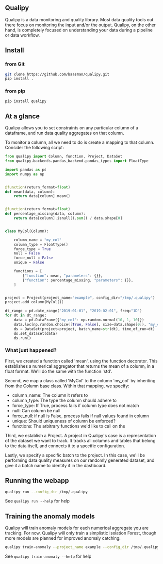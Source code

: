 ## Qualipy

Qualipy is a data monitoring and quality library. Most data quality tools out
there focus on monitoring the input and/or the output. Qualipy, on the other hand,
is completely focused on understanding your data during a pipeline or data workflow.

## Install

### from Git
```bash
git clone https://github.com/baasman/qualipy.git
pip install .
```
### from pip
```bash
pip install qualipy
```

## At a glance

Qualipy allows you to set constraints on any particular column of a dataframe,
and run data quality aggregates on that column.

To monitor a column, all we need to do is create a mapping to that column. Consider the following script: 

```python
from qualipy import Column, function, Project, DataSet
from qualipy.backends.pandas_backend.pandas_types import FloatType

import pandas as pd
import numpy as np


@function(return_format=float)
def mean(data, column):
    return data[column].mean()


@function(return_format=float)
def percentage_missing(data, column):
    return data[column].isnull().sum() / data.shape[0]


class MyCol(Column):

    column_name = "my_col"
    column_type = FloatType()
    force_type = True
    null = False
    force_null = False
    unique = False

    functions = [
        {"function": mean, "parameters": {}},
        {"function": percentage_missing, "parameters": {}},
    ]


project = Project(project_name="example", config_dir="/tmp/.qualipy")
project.add_column(MyCol())

dt_range = pd.date_range("2019-01-01", "2019-02-01", freq="1D")
for dt in dt_range:
    data = pd.DataFrame({"my_col": np.random.normal(10, 1, 10)})
    data.loc[np.random.choice([True, False], size=data.shape[0]), "my_col"] = np.NaN
    ds = DataSet(project=project, batch_name=str(dt), time_of_run=dt)
    ds.set_dataset(data)
    ds.run()
```

### What just happened?

First, we created a function called 'mean', using the function decorator. This establishes a numerical aggregator that 
returns the mean of a column, in a float format. We'll do the same with the function 'std'.

Second, we map a class called 'MyCol' to the column 'my_col' by inheriting from the Column base class.
Within that mapping, we specify:
  - column_name: The column it refers to
  - column_type: The type the column should adhere to
  - force_type: If True, process fails if column type does not match
  - null: Can column be null
  - force_null: if null is False, process fails if null values found in column
  - unique: Should uniqueness of column be enforced?
  - functions: The arbitrary functions we'd like to call on the 
  
Third, we establish a Project. A project in Qualipy's case is a representation of the dataset we want to track.
It tracks all columns and tables that belong to the data itself, and connects it to a specific configuration.

Lastly, we specify a specific batch to the project. In this case, we'll be performing data quality measures on our randomly
generated dataset, and give it a batch name to identify it in the dashboard.

## Running the webapp
```bash
qualipy run --config_dir /tmp/.qualipy
```
See `qualipy run --help` for help

## Training the anomaly models
Qualipy will train anomaly models for each numerical aggregate you are tracking. For now,
Qualipy will only train a simplistic Isolation Forest, though more models
are planned for improved anomaly catching.
```bash
qualipy train-anomaly --project_name example --config_dir /tmp/.qualipy
```
See `qualipy train-anomaly --help` for help

